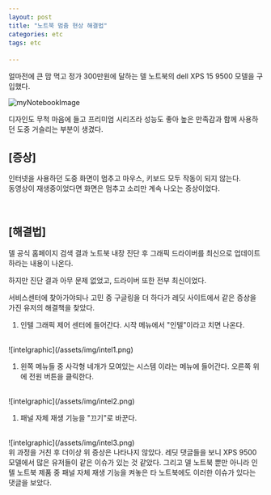 ```yaml
---
layout: post
title: "노트북 멈춤 현상 해결법"
categories: etc
tags: etc

---
```


얼마전에 큰 맘 먹고 정가 300만원에 달하는 델 노트북의 dell XPS 15 9500 모델을 구입했다. 

![myNotebookImage](/assets/img/notebook.png)

디자인도 무척 마음에 들고 프리미엄 시리즈라 성능도 좋아 높은 만족감과 함께 사용하던 도중 거슬리는 부분이 생겼다.

## [증상]
인터넷을 사용하던 도중 화면이 멈추고 마우스, 키보드 모두 작동이 되지 않는다.  
 동영상이 재생중이었다면 화면은 멈추고 소리만 계속 나오는 증상이었다.

<br>

## [해결법]

델 공식 홈페이지 검색 결과 노트북 내장 진단 후 그래픽 드라이버를 최신으로 업데이트 하라는 내용이 나온다.  

하지만 진단 결과 아무 문제 없었고, 드라이버 또한 전부 최신이었다.  

서비스센터에 찾아가야되나 고민 중 구글링을 더 하다가 레딧 사이트에서 같은 증상을 가진 유저의 해결책을 찾았다. 

1. 인텔 그래픽 제어 센터에 들어간다. 시작 메뉴에서 "인텔"이라고 치면 나온다.  
<br>
![intelgraphic](/assets/img/intel1.png)

1. 왼쪽 메뉴들 중 사각형 네개가 모여있는 시스템 이라는 메뉴에 들어간다. 오른쪽 위에 전원 버튼을 클릭한다.  
<br>
![intelgraphic](/assets/img/intel2.png)

1. 패널 자체 재생 기능을 "끄기"로 바꾼다.  
<br>
![intelgraphic](/assets/img/intel3.png)

<br>
위 과정을 거친 후 더이상 위 증상은 나타나지 않았다. 레딧 댓글들을 보니 XPS 9500 모델에서 많은 유저들이 같은 이슈가 있는 것 같았다. 그리고 델 노트북 뿐만 아니라 인텔 노트북 제품 중 패널 자체 재생 기능을 켜놓은 타 노트북에도 이러한 이슈가 있다는 댓글을 보았다.

